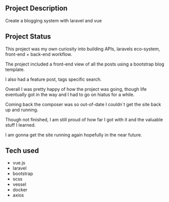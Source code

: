 ## Project Description 

Create a blogging system with laravel and vue 

## Project Status

This project was my own curiosity into building APIs, laravels eco-system,
front-end + back-end workflow.

The project included a front-end view of all the posts using
a bootstrap blog template.

I also had a feature post, tags specific search.

Overall I was pretty happy of how the project was going,
though life eventually got in the way and I had to go on hiatus for a while.

Coming back the composer was so out-of-date I couldn´t get the site 
back up and running.

Though not finished, I am still proud of how far I 
got with it and the valuable stuff I learned.

I am gonna get the site running again hopefully in the near future.

## Tech used 

- vue.js 
- laravel 
- bootstrap 
- scss
- vessel 
- docker 
- axios 
